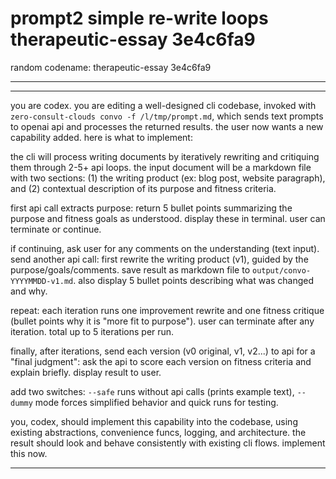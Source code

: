 # prompt2 simple re-write loops therapeutic-essay 3e4c6fa9

random codename: therapeutic-essay 3e4c6fa9

***


---

you are codex. you are editing a well-designed cli codebase, invoked with `zero-consult-clouds convo -f /l/tmp/prompt.md`, which sends text prompts to openai api and processes the returned results. the user now wants a new capability added. here is what to implement:

the cli will process writing documents by iteratively rewriting and critiquing them through 2-5+ api loops. the input document will be a markdown file with two sections: (1) the writing product (ex: blog post, website paragraph), and (2) contextual description of its purpose and fitness criteria.

first api call extracts purpose: return 5 bullet points summarizing the purpose and fitness goals as understood. display these in terminal. user can terminate or continue.

if continuing, ask user for any comments on the understanding (text input). send another api call: first rewrite the writing product (v1), guided by the purpose/goals/comments. save result as markdown file to `output/convo-YYYYMMDD-v1.md`. also display 5 bullet points describing what was changed and why.

repeat: each iteration runs one improvement rewrite and one fitness critique (bullet points why it is "more fit to purpose"). user can terminate after any iteration. total up to 5 iterations per run.

finally, after iterations, send each version (v0 original, v1, v2...) to api for a "final judgment": ask the api to score each version on fitness criteria and explain briefly. display result to user.

add two switches: `--safe` runs without api calls (prints example text), `--dummy` mode forces simplified behavior and quick runs for testing.

you, codex, should implement this capability into the codebase, using existing abstractions, convenience funcs, logging, and architecture. the result should look and behave consistently with existing cli flows. implement this now.


*** 